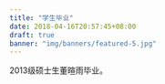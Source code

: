 ```yaml
---
title: "学生毕业"
date: 2018-04-16T20:57:45+08:00
draft: true
banner: "img/banners/featured-5.jpg"
---
```

<!-- ## 学生毕业 -->
2013级硕士生董暄雨毕业。

